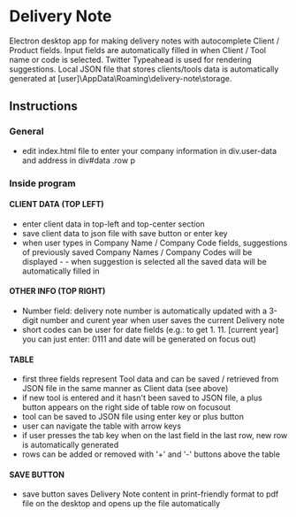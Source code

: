 # Delivery Note
Electron desktop app for making delivery notes with autocomplete Client / Product fields.
Input fields are automatically filled in when Client / Tool name or code is selected.
Twitter Typeahead is used for rendering suggestions.
Local JSON file that stores clients/tools data is automatically generated at [user]\AppData\Roaming\delivery-note\storage.

## Instructions

### General
- edit index.html file to enter your company information in div.user-data and address in div#data .row p

### Inside program

#### CLIENT DATA (TOP LEFT)

- enter client data in top-left and top-center section
- save client data to json file with save button or enter key
- when user types in Company Name / Company Code fields, suggestions of previously saved Company Names / Company Codes will be displayed - - when suggestion is selected all the saved data will be automatically filled in

#### OTHER INFO (TOP RIGHT)

- Number field: delivery note number is automatically updated with a 3-digit number and curent year when user saves the current Delivery note
- short codes can be user for date fields (e.g.: to get 1. 11. [current year] you can just enter: 0111 and date will be generated on focus out)

#### TABLE

- first three fields represent Tool data and can be saved / retrieved from JSON file in the same manner as Client data (see above)
- if new tool is entered and it hasn't been saved to JSON file, a plus button appears on the right side of table row on focusout
- tool can be saved to JSON file using enter key or plus button
- user can navigate the table with arrow keys
- if user presses the tab key when on the last field in the last row, new row is automatically generated
- rows can be added or removed with '+' and '-' buttons above the table

#### SAVE BUTTON

- save button saves Delivery Note content in print-friendly format to pdf file on the desktop and opens up the file automatically
